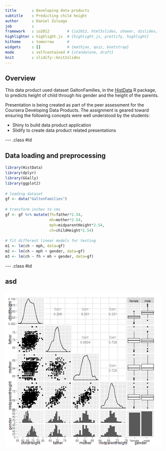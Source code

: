 ```yaml
---
title       : Developing data products
subtitle    : Predicting child height
author      : Daniel Zuluaga
job         : 
framework   : io2012        # {io2012, html5slides, shower, dzslides, ...}
highlighter : highlight.js  # {highlight.js, prettify, highlight}
hitheme     : tomorrow      # 
widgets     : []            # {mathjax, quiz, bootstrap}
mode        : selfcontained # {standalone, draft}
knit        : slidify::knit2slides
---
```


## Overview

This data product used dataset GaltonFamilies, in the [HistData](https://cran.r-project.org/web/packages/HistData/) R package, to predicts height of child through his gender and the height of the parents.

Presentation is being created as part of the peer assessment for the Coursera Developing Data Products. The assignment is geared toward ensuring the following concepts were well understood by the students:

* Shiny to build data product application
* Slidify to create data product related presentations

--- .class #id 

## Data loading and preprocessing


```r
library(HistData)
library(dplyr)
library(GGally)
library(ggplot2)

# loading dataset
gf <- data("GaltonFamilies")

# transform inches to cms
gf <- gf %>% mutate(fh=father*2.54,
                    mh=mother*2.54,
                    mph=midparentHeight*2.54,
                    ch=childHeight*2.54)

# fit different linear models for testing
m1 <- lm(ch ~ mph, data=gf)
m2 <- lm(ch ~ mph + gender, data=gf)
m3 <- lm(ch ~ fh + mh + gender, data=gf)
```


--- .class #id 

## asd

![plot of chunk unnamed-chunk-2](assets/fig/unnamed-chunk-2-1.png)


